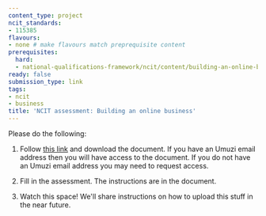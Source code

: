 ```yaml
---
content_type: project
ncit_standards:
- 115385
flavours:
- none # make flavours match preprequisite content 
prerequisites:
  hard: 
  - national-qualifications-framework/ncit/content/building-an-online-business
ready: false
submission_type: link 
tags:
- ncit
- business
title: 'NCIT assessment: Building an online business'
---
```


Please do the following:

1. Follow [this link](https://drive.google.com/file/d/1E_L8qX2lOJxx9RU3KJaCmKNyycaikQ8B/view?usp=sharing) and download the document. If you have an Umuzi email address then you will have access to the document. If you do not have an Umuzi email address you may need to request access.

2. Fill in the assessment. The instructions are in the document. 
   
3. Watch this space! We'll share instructions on how to upload this stuff in the near future.